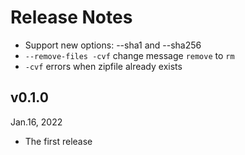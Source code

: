 Release Notes
=============

- Support new options: --sha1 and --sha256
- `--remove-files -cvf` change message `remove` to `rm`
- `-cvf` errors when zipfile already exists

v0.1.0
------
Jan.16, 2022

- The first release
